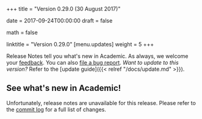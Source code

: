 +++
title = "Version 0.29.0 (30 August 2017)"

date = 2017-09-24T00:00:00
draft = false

math = false

linktitle = "Version 0.29.0"
[menu.updates]
  weight = 5
+++

Release Notes tell you what's new in Academic. As always, we welcome your [feedback](https://github.com/gcushen/hugo-academic/issues). You can also [file a bug report](https://github.com/gcushen/hugo-academic/issues). *Want to update to this version?* Refer to the [update guide]({{< relref "/docs/update.md" >}}).

## See what's new in Academic!

Unfortunately, release notes are unavailable for this release. Please refer to the [commit log](https://github.com/gcushen/hugo-academic/commits/master) for a full list of changes.
